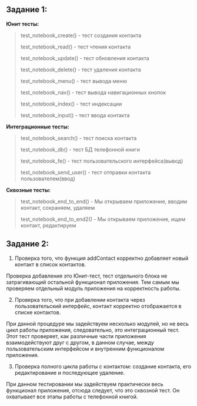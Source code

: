 ## Задание 1: ##

**Юнит тесты:**

>test_notebook_create() - тест создания контакта
> 
>test_notebook_read() - тест чтения контакта
> 
>test_notebook_update() - тест обновления контакта
> 
>test_notebook_delete() - тест удаления контакта
> 
>test_notebook_menu() - тест вывода меню
> 
>test_notebook_nav() - тест вывода навигационных кнопок
> 
>test_notebook_index() - тест индексации
> 
>test_notebook_input() - тест ввода контакта

**Интеграционные тесты:**

>test_notebook_search() - тест поиска контакта
>
>test_notebook_db() - тест БД телефонной книги
> 
>test_notebook_fe() - тест пользовательского интерфейса(вывод)
> 
>test_notebook_send_user() - тест отправки контакта пользователем(ввод)

**Сквозные тесты:**

>test_notebook_end_to_end() - Мы открываем приложение, вводим контакт, сохраняем, удаляем
> 
>test_notebook_end_to_end2() - Мы открываем приложение, ищем контакт, редактируем

## Задание 2: ##

1. Проверка того, что функция addContact корректно добавляет новый контакт в список контактов.

Проверка добавления это Юнит-тест, тест отдельного блока не затрагивающий остальной функционал приложения. Тем самым мы проверяем отдельный модуль приложения на корректность работы.

2. Проверка того, что при добавлении контакта через пользовательский интерфейс, контакт корректно отображается в списке контактов.

При данной процедуре мы задействуем несколько модулей, но не весь цикл работы приложения, следовательно, это интеграционный тест. Этот тест проверяет, как различные части приложения взаимодействуют друг с другом, в данном случае, между пользовательским интерфейсом и внутренним функционалом приложения.

3. Проверка полного цикла работы с контактом: создание контакта, его редактирование и последующее удаление.

При данном тестировании мы задействуем практически весь функционал приложения, отсюда следует, что это сквозной тест. Он охватывает все этапы работы с телефонной книгой.


